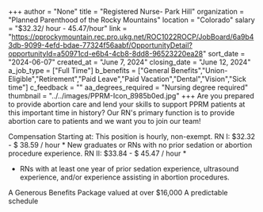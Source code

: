 +++
author = "None"
title = "Registered Nurse- Park Hill"
organization = "Planned Parenthood of the Rocky Mountains"
location = "Colorado"
salary = "$32.32/ hour -  45.47/hour"
link = "https://pprockymountain.rec.pro.ukg.net/ROC1022ROCP/JobBoard/6a9b43db-9099-4efd-bdae-77324f56aabf/OpportunityDetail?opportunityId=a50971cd-e6b4-4cb8-8dd8-96523220ea28"
sort_date = "2024-06-07"
created_at = "June 7, 2024"
closing_date = "June 12, 2024"
a_job_type = ["Full Time"]
b_benefits = ["General Benefits","Union-Eligible","Retirement","Paid Leave","Paid Vacation","Dental","Vision","Sick time"]
c_feedback = ""
aa_degrees_required = "Nursing degree required"
thumbnail = "../../images/PPRM-Icon_8985b0ed.jpg"
+++
Are you prepared to provide abortion care and lend your skills to support PPRM patients at this important time in history? Our RN's primary function is to provide abortion care to patients and we want you to join our team!
 
Compensation Starting at:
This position is hourly, non-exempt.
RN I: $32.32 - $ 38.59 / hour *
New graduates or RNs with no prior sedation or abortion procedure experience.
RN II: $33.84 - $ 45.47 / hour *
* RNs with at least one year of prior sedation experience, ultrasound experience, and/or experience assisting in abortion procedures.
 
A Generous Benefits Package valued at over $16,000
A predictable schedule
